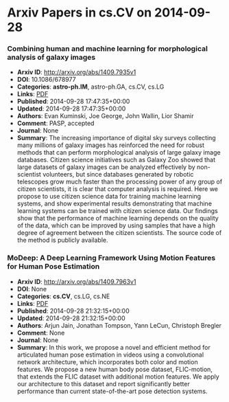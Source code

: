 # Arxiv Papers in cs.CV on 2014-09-28
### Combining human and machine learning for morphological analysis of galaxy images
- **Arxiv ID**: http://arxiv.org/abs/1409.7935v1
- **DOI**: 10.1086/678977
- **Categories**: **astro-ph.IM**, astro-ph.GA, cs.CV, cs.LG
- **Links**: [PDF](http://arxiv.org/pdf/1409.7935v1)
- **Published**: 2014-09-28 17:47:35+00:00
- **Updated**: 2014-09-28 17:47:35+00:00
- **Authors**: Evan Kuminski, Joe George, John Wallin, Lior Shamir
- **Comment**: PASP, accepted
- **Journal**: None
- **Summary**: The increasing importance of digital sky surveys collecting many millions of galaxy images has reinforced the need for robust methods that can perform morphological analysis of large galaxy image databases. Citizen science initiatives such as Galaxy Zoo showed that large datasets of galaxy images can be analyzed effectively by non-scientist volunteers, but since databases generated by robotic telescopes grow much faster than the processing power of any group of citizen scientists, it is clear that computer analysis is required. Here we propose to use citizen science data for training machine learning systems, and show experimental results demonstrating that machine learning systems can be trained with citizen science data. Our findings show that the performance of machine learning depends on the quality of the data, which can be improved by using samples that have a high degree of agreement between the citizen scientists. The source code of the method is publicly available.



### MoDeep: A Deep Learning Framework Using Motion Features for Human Pose Estimation
- **Arxiv ID**: http://arxiv.org/abs/1409.7963v1
- **DOI**: None
- **Categories**: **cs.CV**, cs.LG, cs.NE
- **Links**: [PDF](http://arxiv.org/pdf/1409.7963v1)
- **Published**: 2014-09-28 21:32:15+00:00
- **Updated**: 2014-09-28 21:32:15+00:00
- **Authors**: Arjun Jain, Jonathan Tompson, Yann LeCun, Christoph Bregler
- **Comment**: None
- **Journal**: None
- **Summary**: In this work, we propose a novel and efficient method for articulated human pose estimation in videos using a convolutional network architecture, which incorporates both color and motion features. We propose a new human body pose dataset, FLIC-motion, that extends the FLIC dataset with additional motion features. We apply our architecture to this dataset and report significantly better performance than current state-of-the-art pose detection systems.



